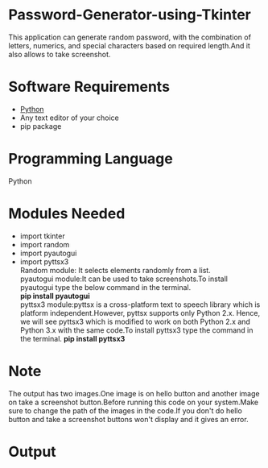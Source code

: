 # Password-Generator-using-Tkinter
This application can generate random password, with the combination of letters, numerics, and special characters based on required length.And it also allows to take screenshot.
# Software Requirements
* [Python](https://www.python.org/downloads/)
* Any text editor of your choice
* pip package
# Programming Language
Python
# Modules Needed
* import tkinter
* import random
* import pyautogui
* import pyttsx3<br>
Random module: It selects elements randomly from a list.<br>
pyautogui module:It can be used to take screenshots.To install pyautogui type the below command in the terminal.<br>
**pip install pyautogui**<br>
pyttsx3 module:pyttsx is a cross-platform text to speech library which is platform independent.However, pyttsx supports only Python 2.x. Hence, we will see pyttsx3 which is modified to work on both Python 2.x and Python 3.x with the same code.To install pyttsx3 type the command in the terminal. **pip install pyttsx3**<br>
# Note
The output has two images.One image is on hello button and another image on take a screenshot button.Before running this code on your system.Make sure to change the path of the images in the code.If you don't do hello button and take a screenshot buttons won't display and it gives an error.
# Output




